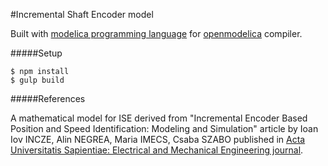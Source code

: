 #Incremental Shaft Encoder model

Built with [modelica programming language](https://modelica.org/) for [openmodelica](https://www.openmodelica.org/) compiler.

#####Setup

    $ npm install
    $ gulp build

#####References

A mathematical model for ISE derived from "Incremental Encoder Based Position and Speed Identification: Modeling and Simulation" article by Ioan Iov INCZE, Alin NEGREA, Maria IMECS, Csaba SZABO published in [Acta Universitatis Sapientiae: Electrical and Mechanical Engineering journal](http://issuu.com/actauniversitatissapientiae/docs/emeng2).

